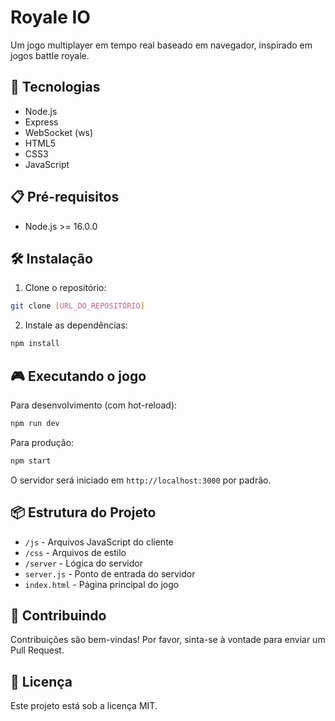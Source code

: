# Royale IO

Um jogo multiplayer em tempo real baseado em navegador, inspirado em jogos battle royale.

## 🚀 Tecnologias

- Node.js
- Express
- WebSocket (ws)
- HTML5
- CSS3
- JavaScript

## 📋 Pré-requisitos

- Node.js >= 16.0.0

## 🛠️ Instalação

1. Clone o repositório:
```bash
git clone [URL_DO_REPOSITÓRIO]
```

2. Instale as dependências:
```bash
npm install
```

## 🎮 Executando o jogo

Para desenvolvimento (com hot-reload):
```bash
npm run dev
```

Para produção:
```bash
npm start
```

O servidor será iniciado em `http://localhost:3000` por padrão.

## 📦 Estrutura do Projeto

- `/js` - Arquivos JavaScript do cliente
- `/css` - Arquivos de estilo
- `/server` - Lógica do servidor
- `server.js` - Ponto de entrada do servidor
- `index.html` - Página principal do jogo

## 🤝 Contribuindo

Contribuições são bem-vindas! Por favor, sinta-se à vontade para enviar um Pull Request.

## 📄 Licença

Este projeto está sob a licença MIT. 